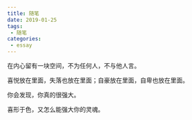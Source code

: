 ```yaml
---
title: 随笔
date: 2019-01-25
tags:
 - 随笔    
categories: 
 - essay
---
```


在内心留有一块空间，不为任何人，不与他人言。

喜悦放在里面，失落也放在里面；自豪放在里面，自卑也放在里面。

你会发现，你真的很强大。

喜形于色，又怎么能强大你的灵魂。